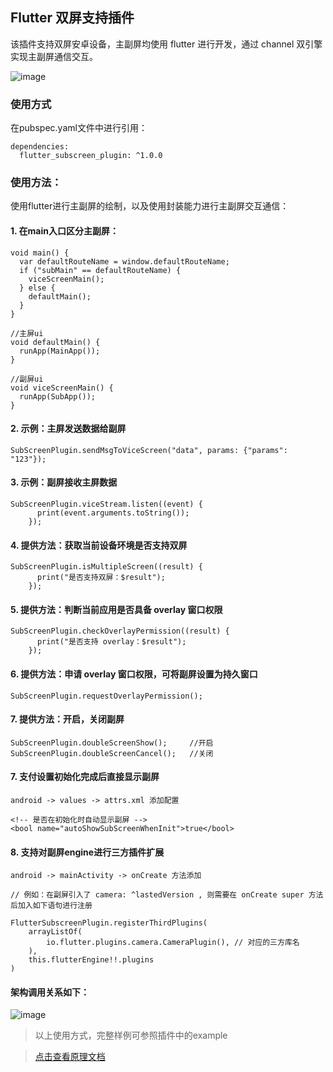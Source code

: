 ## Flutter 双屏支持插件

该插件支持双屏安卓设备，主副屏均使用 flutter 进行开发，通过 channel 双引擎实现主副屏通信交互。

![image](https://github.com/liyufengrex/flutter_subscreen_plugin/assets/48038749/df1cca6a-4596-46bf-b40f-11f83331770a)


### 使用方式

在pubspec.yaml文件中进行引用：
```
dependencies:
  flutter_subscreen_plugin: ^1.0.0
```
### 使用方法：

使用flutter进行主副屏的绘制，以及使用封装能力进行主副屏交互通信：

#### 1. 在main入口区分主副屏：
```
void main() {
  var defaultRouteName = window.defaultRouteName;
  if ("subMain" == defaultRouteName) {
    viceScreenMain(); 
  } else {
    defaultMain();
  }
}

//主屏ui
void defaultMain() {
  runApp(MainApp());
}

//副屏ui
void viceScreenMain() {
  runApp(SubApp());
}

```
#### 2. 示例：主屏发送数据给副屏
```
SubScreenPlugin.sendMsgToViceScreen("data", params: {"params": "123"});
```
#### 3. 示例：副屏接收主屏数据
```
SubScreenPlugin.viceStream.listen((event) {
      print(event.arguments.toString());
    });
```

#### 4. 提供方法：获取当前设备环境是否支持双屏
```
SubScreenPlugin.isMultipleScreen((result) {
      print("是否支持双屏：$result");
    });
```

#### 5. 提供方法：判断当前应用是否具备 overlay 窗口权限
```
SubScreenPlugin.checkOverlayPermission((result) {
      print("是否支持 overlay：$result");
    });
```

#### 6. 提供方法：申请 overlay 窗口权限，可将副屏设置为持久窗口
```
SubScreenPlugin.requestOverlayPermission();
```

#### 7. 提供方法：开启，关闭副屏
```
SubScreenPlugin.doubleScreenShow();     //开启
SubScreenPlugin.doubleScreenCancel();   //关闭
```

#### 7. 支付设置初始化完成后直接显示副屏
```
android -> values -> attrs.xml 添加配置

<!-- 是否在初始化时自动显示副屏 -->
<bool name="autoShowSubScreenWhenInit">true</bool> 
```


#### 8. 支持对副屏engine进行三方插件扩展
```
android -> mainActivity -> onCreate 方法添加 

// 例如：在副屏引入了 camera: ^lastedVersion , 则需要在 onCreate super 方法后加入如下语句进行注册

FlutterSubscreenPlugin.registerThirdPlugins(
    arrayListOf(
        io.flutter.plugins.camera.CameraPlugin(), // 对应的三方库名
    ),
    this.flutterEngine!!.plugins
)

```

#### 架构调用关系如下：
![image](https://github.com/liyufengrex/flutter_subscreen_plugin/assets/48038749/c01ad8a8-49a9-4ecf-bbd3-76287caf6350)

> 以上使用方式，完整样例可参照插件中的example

> [点击查看原理文档](https://juejin.cn/post/7007678468020240414)
